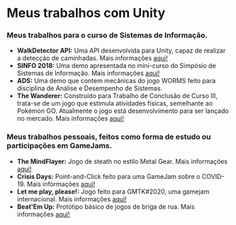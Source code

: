 # Meus trabalhos com Unity
<h3>Meus trabalhos para o curso de Sistemas de Informação.</h3><p>

<ul>
  <li><b>WalkDetector API:</b> Uma API desenvolvida para Unity, capaz de realizar a detecção de caminhadas. Mais informações <a href="https://github.com/Rouem/-API-WalkDetector-Unity">aqui!</a></li>
  <li><b>SINFO 2018:</b> Uma demo apresentada no mini-curso do Simpósio de Sistemas de Informação. Mais informações <a href="https://github.com/Rouem/DogLuigi-SINFO-IX">aqui!</a></li>
  <li><b>ADS:</b> Uma demo que contem mecânicas do jogo WORMS feito para disciplina de Análise e Desempenho de Sistemas.</li>
  <li><b>The Wanderer:</b> Construído para Trabalho de Conclusão de Curso III, trata-se de um jogo que estimula atividades físicas, semelhante ao Pokémon GO. Atualmente o jogo está desenvolvimento para ser lançado no mercado. Mais informações <a href="https://github.com/Rouem/thewanderer-tcc-exergame">aqui!</a></li>
</ul><p>

<h3>Meus trabalhos pessoais, feitos como forma de estudo ou participações em GameJams.</h3><p>
  
<ul>
  <li><b>The MindFlayer:</b> Jogo de steath no estilo Metal Gear. Mais informações <a href="https://gamejolt.com/games/RouemTheBlackShinigami/460425">aqui!</a></li>
  <li><b>Crisis Days:</b> Point-and-Click feito para uma GameJam sobre o COVID-19. Mais informações <a href="https://gamejolt.com/games/crisisdays/480414">aqui!</a></li>
  <li><b>Let me play, please!:</b> Jogo feito para GMTK#2020, uma gamejam internacional. Mais informações <a href="https://leticiafidelix.itch.io/let-me-play-please">aqui!</a></li>
  <li><b>Beat'Em Up:</b> Protótipo básico de jogos de briga de rua. Mais informações <a href="https://github.com/Rouem/Unity-BeatEmUp">aqui!</a></li>
</ul>
